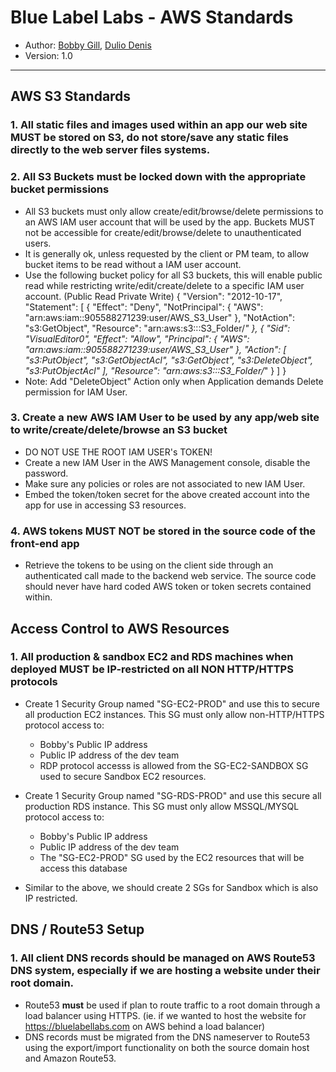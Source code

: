 # Blue Label Labs - AWS Standards
- Author: [Bobby Gill](https://www.bluelabellabs.com/team/bobby-gill/), [Dulio Denis](https://www.bluelabellabs.com/team/dulio-denis/)
- Version: 1.0
---

## AWS S3 Standards

### 1. All static files and images used within an app our web site MUST be stored on S3, do not store/save any static files directly to the web server files systems.

### 2. All S3 Buckets must be locked down with the appropriate bucket permissions
- All S3 buckets must only allow create/edit/browse/delete permissions to an AWS IAM user account that will be used by the app. Buckets MUST not be accessible for create/edit/browse/delete to unauthenticated users.
- It is generally ok, unless requested by the client or PM team, to allow bucket items to be read without a IAM user account.
- Use the following bucket policy for all S3 buckets, this will enable public read while restricting write/edit/create/delete to a specific IAM user account. (Public Read Private Write)
{
    "Version": "2012-10-17",
    "Statement": [
        {
            "Effect": "Deny",
            "NotPrincipal": {
                "AWS": "arn:aws:iam::905588271239:user/AWS_S3_User"
            },
            "NotAction": "s3:GetObject",
            "Resource": "arn:aws:s3:::S3_Folder/*"
        },
        {
            "Sid": "VisualEditor0",
            "Effect": "Allow",
            "Principal": {
                "AWS": "arn:aws:iam::905588271239:user/AWS_S3_User"
            },
            "Action": [
                "s3:PutObject",
                "s3:GetObjectAcl",
                "s3:GetObject",
                "s3:DeleteObject",
                "s3:PutObjectAcl"
            ],
            "Resource": "arn:aws:s3:::S3_Folder/*"
        }
    ]
}
- Note: Add "DeleteObject" Action only when Application demands Delete permission for IAM User.


### 3. Create a new AWS IAM User to be used by any app/web site to write/create/delete/browse an S3 bucket
- DO NOT USE THE ROOT IAM USER's TOKEN!
- Create a new IAM User in the AWS Management console, disable the password.
- Make sure any policies or roles are not associated to new IAM User.
- Embed the token/token secret for the above created account into the app for use in accessing S3 resources.

### 4. AWS tokens MUST NOT be stored in the source code of the front-end app
- Retrieve the tokens to be using on the client side through an authenticated call made to the backend web service. The source code should never have hard coded AWS token or token secrets contained within.

## Access Control to AWS Resources

### 1. All production & sandbox EC2 and RDS machines when deployed MUST be IP-restricted on all NON HTTP/HTTPS protocols
- Create 1 Security Group named "SG-EC2-PROD" and use this to secure all production EC2 instances. This SG must only allow non-HTTP/HTTPS protocol access to:
    - Bobby's Public IP address
    - Public IP address of the dev team
    - RDP protocol accesss is allowed from the SG-EC2-SANDBOX SG used to secure Sandbox EC2 resources.

- Create 1 Security Group named "SG-RDS-PROD" and use this secure all production RDS instance. This SG must only allow MSSQL/MYSQL protocol access to:
    - Bobby's Public IP address
    - Public IP address of the dev team
    - The "SG-EC2-PROD" SG used by the EC2 resources that will be access this database

- Similar to the above, we should create 2 SGs for Sandbox which is also IP restricted.

## DNS / Route53 Setup

### 1. All client DNS records should be managed on AWS Route53 DNS system, especially if we are hosting a website under their root domain.
- Route53 **must** be used if plan to route traffic to a root domain through a load balancer using HTTPS. (ie. if we wanted to host the website for https://bluelabellabs.com on AWS behind a load balancer)
- DNS records must be migrated from the DNS nameserver to Route53 using the export/import functionality on both the source domain host and Amazon Route53.
